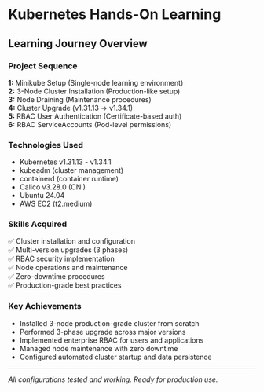 # Kubernetes Hands-On Learning

## Learning Journey Overview

### Project Sequence

**1:** Minikube Setup (Single-node learning environment)  
**2:** 3-Node Cluster Installation (Production-like setup)  
**3:** Node Draining (Maintenance procedures)  
**4:** Cluster Upgrade (v1.31.13 → v1.34.1)  
**5:** RBAC User Authentication (Certificate-based auth)  
**6:** RBAC ServiceAccounts (Pod-level permissions)  

### Technologies Used

- Kubernetes v1.31.13 - v1.34.1
- kubeadm (cluster management)
- containerd (container runtime)
- Calico v3.28.0 (CNI)
- Ubuntu 24.04
- AWS EC2 (t2.medium)

### Skills Acquired

✅ Cluster installation and configuration  
✅ Multi-version upgrades (3 phases)  
✅ RBAC security implementation  
✅ Node operations and maintenance  
✅ Zero-downtime procedures  
✅ Production-grade best practices  

### Key Achievements

- Installed 3-node production-grade cluster from scratch
- Performed 3-phase upgrade across major versions
- Implemented enterprise RBAC for users and applications
- Managed node maintenance with zero downtime
- Configured automated cluster startup and data persistence

---

*All configurations tested and working. Ready for production use.*
